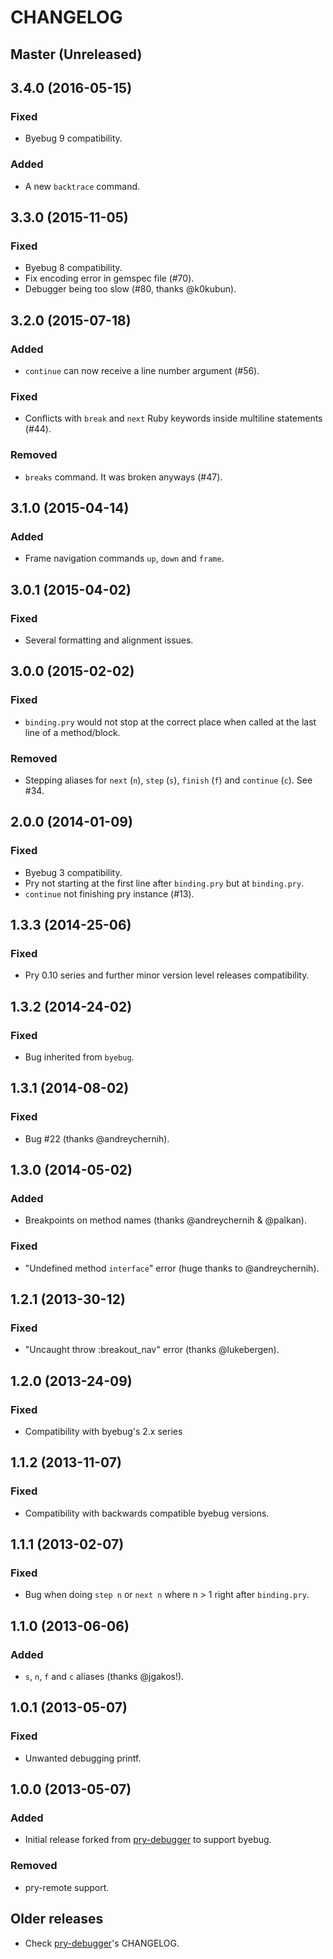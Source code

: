 # CHANGELOG

## Master (Unreleased)

## 3.4.0 (2016-05-15)

### Fixed

* Byebug 9 compatibility.

### Added

* A new `backtrace` command.

## 3.3.0 (2015-11-05)

### Fixed

* Byebug 8 compatibility.
* Fix encoding error in gemspec file (#70).
* Debugger being too slow (#80, thanks @k0kubun).

## 3.2.0 (2015-07-18)

### Added

* `continue` can now receive a line number argument (#56).

### Fixed

* Conflicts with `break` and `next` Ruby keywords inside multiline statements
  (#44).

### Removed

* `breaks` command. It was broken anyways (#47).

## 3.1.0 (2015-04-14)

### Added

* Frame navigation commands `up`, `down` and `frame`.

## 3.0.1 (2015-04-02)

### Fixed

* Several formatting and alignment issues.

## 3.0.0 (2015-02-02)

### Fixed

* `binding.pry` would not stop at the correct place when called at the last
  line of a method/block.

### Removed

* Stepping aliases for `next` (`n`), `step` (`s`), `finish` (`f`) and `continue`
  (`c`). See #34.

## 2.0.0 (2014-01-09)

### Fixed

* Byebug 3 compatibility.
* Pry not starting at the first line after `binding.pry`  but at `binding.pry`.
* `continue` not finishing pry instance (#13).

## 1.3.3 (2014-25-06)

### Fixed

* Pry 0.10 series and further minor version level releases compatibility.

## 1.3.2 (2014-24-02)

### Fixed

* Bug inherited from `byebug`.

## 1.3.1 (2014-08-02)

### Fixed

* Bug #22 (thanks @andreychernih).

## 1.3.0 (2014-05-02)

### Added

* Breakpoints on method names (thanks @andreychernih & @palkan).

### Fixed

* "Undefined method `interface`" error (huge thanks to @andreychernih).

## 1.2.1 (2013-30-12)

### Fixed

* "Uncaught throw :breakout_nav" error (thanks @lukebergen).

## 1.2.0 (2013-24-09)

### Fixed

* Compatibility with byebug's 2.x series

## 1.1.2 (2013-11-07)

### Fixed

* Compatibility with backwards compatible byebug versions.

## 1.1.1 (2013-02-07)

### Fixed

* Bug when doing `step n` or `next n` where n > 1 right after `binding.pry`.

## 1.1.0 (2013-06-06)

### Added

* `s`, `n`, `f` and `c` aliases (thanks @jgakos!).

## 1.0.1 (2013-05-07)

### Fixed

* Unwanted debugging printf.

## 1.0.0 (2013-05-07)

### Added

* Initial release forked from
  [pry-debugger](https://github.com/nixme/pry-debugger) to support byebug.

### Removed

* pry-remote support.

## Older releases

* Check [pry-debugger](https://github.com/nixme/pry-debugger)'s CHANGELOG.
